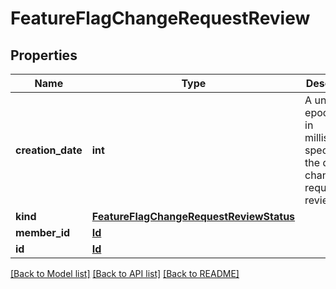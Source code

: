 # FeatureFlagChangeRequestReview

## Properties
Name | Type | Description | Notes
------------ | ------------- | ------------- | -------------
**creation_date** | **int** | A unix epoch time in milliseconds specifying the date the change request was reviewed | [optional] 
**kind** | [**FeatureFlagChangeRequestReviewStatus**](FeatureFlagChangeRequestReviewStatus.md) |  | [optional] 
**member_id** | [**Id**](Id.md) |  | [optional] 
**id** | [**Id**](Id.md) |  | [optional] 

[[Back to Model list]](../README.md#documentation-for-models) [[Back to API list]](../README.md#documentation-for-api-endpoints) [[Back to README]](../README.md)


